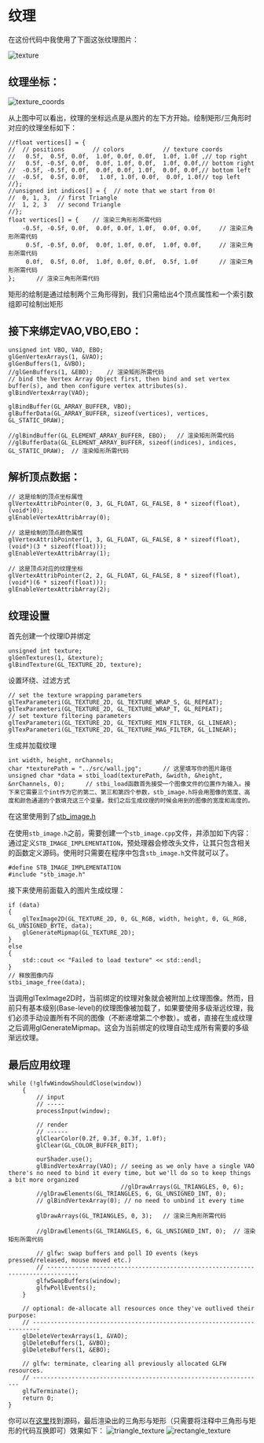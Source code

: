 # 纹理

在这份代码中我使用了下面这张纹理图片：


![texture](https://github.com/zhyounger/OpenGL-Learning/blob/master/Textures/src/wall.jpg)

## 纹理坐标：

![texture_coords](https://learnopengl-cn.github.io/img/01/06/tex_coords.png)

从上图中可以看出，纹理的坐标远点是从图片的左下方开始。绘制矩形/三角形时对应的纹理坐标如下：

```
//float vertices[] = {
//	// positions		// colors			// texture coords
//	 0.5f,  0.5f, 0.0f,  1.0f, 0.0f, 0.0f,  1.0f, 1.0f ,// top right
//	 0.5f, -0.5f, 0.0f,  0.0f, 1.0f, 0.0f,  1.0f, 0.0f,// bottom right
//	-0.5f, -0.5f, 0.0f,  0.0f, 0.0f, 1.0f,  0.0f, 0.0f,// bottom left
//	-0.5f,  0.5f, 0.0f,   1.0f, 1.0f, 0.0f,  0.0f, 1.0f// top left 
//};
//unsigned int indices[] = {  // note that we start from 0!
//	0, 1, 3,  // first Triangle
//	1, 2, 3   // second Triangle
//};
float vertices[] = {	// 渲染三角形形所需代码
	-0.5f, -0.5f, 0.0f,  0.0f, 0.0f, 1.0f,  0.0f, 0.0f,		// 渲染三角形所需代码
	 0.5f, -0.5f, 0.0f,  0.0f, 1.0f, 0.0f,  1.0f, 0.0f,		// 渲染三角形所需代码
	 0.0f,  0.5f, 0.0f,  1.0f, 0.0f, 0.0f,  0.5f, 1.0f		// 渲染三角形所需代码
};		// 渲染三角形所需代码
```
矩形的绘制是通过绘制两个三角形得到，我们只需给出4个顶点属性和一个索引数组即可绘制出矩形

## 接下来绑定VAO,VBO,EBO：

```
unsigned int VBO, VAO, EBO;
glGenVertexArrays(1, &VAO);
glGenBuffers(1, &VBO);
//glGenBuffers(1, &EBO);	// 渲染矩形所需代码
// bind the Vertex Array Object first, then bind and set vertex buffer(s), and then configure vertex attributes(s).
glBindVertexArray(VAO);

glBindBuffer(GL_ARRAY_BUFFER, VBO);
glBufferData(GL_ARRAY_BUFFER, sizeof(vertices), vertices, GL_STATIC_DRAW);

//glBindBuffer(GL_ELEMENT_ARRAY_BUFFER, EBO);	// 渲染矩形所需代码
//glBufferData(GL_ELEMENT_ARRAY_BUFFER, sizeof(indices), indices, GL_STATIC_DRAW);	// 渲染矩形所需代码
```

## 解析顶点数据：

```
// 这是绘制的顶点坐标属性
glVertexAttribPointer(0, 3, GL_FLOAT, GL_FALSE, 8 * sizeof(float), (void*)0);
glEnableVertexAttribArray(0);

// 这是绘制的顶点颜色属性
glVertexAttribPointer(1, 3, GL_FLOAT, GL_FALSE, 8 * sizeof(float), (void*)(3 * sizeof(float)));
glEnableVertexAttribArray(1);

// 这是顶点对应的纹理坐标
glVertexAttribPointer(2, 2, GL_FLOAT, GL_FALSE, 8 * sizeof(float), (void*)(6 * sizeof(float)));
glEnableVertexAttribArray(2);
```

## 纹理设置

首先创建一个纹理ID并绑定

```
unsigned int texture;
glGenTextures(1, &texture);
glBindTexture(GL_TEXTURE_2D, texture);
```

设置环绕、过滤方式

```
// set the texture wrapping parameters
glTexParameteri(GL_TEXTURE_2D, GL_TEXTURE_WRAP_S, GL_REPEAT);
glTexParameteri(GL_TEXTURE_2D, GL_TEXTURE_WRAP_T, GL_REPEAT);
// set texture filtering parameters
glTexParameteri(GL_TEXTURE_2D, GL_TEXTURE_MIN_FILTER, GL_LINEAR);
glTexParameteri(GL_TEXTURE_2D, GL_TEXTURE_MAG_FILTER, GL_LINEAR);
```

生成并加载纹理

```
int width, height, nrChannels;
char *texturePath = "../src/wall.jpg";		// 这里填写你的图片路径
unsigned char *data = stbi_load(texturePath, &width, &height, &nrChannels, 0);		// stbi_load函数首先接受一个图像文件的位置作为输入。接下来它需要三个int作为它的第二、第三和第四个参数，stb_image.h将会用图像的宽度、高度和颜色通道的个数填充这三个变量。我们之后生成纹理的时候会用到的图像的宽度和高度的。
```

在这里使用到了[stb_image.h](https://github.com/zhyounger/OpenGL-Learning/blob/master/Textures/include/stb_image.h)

在使用`stb_image.h`之前，需要创建一个`stb_image.cpp`文件，并添加如下内容：
通过定义`STB_IMAGE_IMPLEMENTATION`，预处理器会修改头文件，让其只包含相关的函数定义源码。使用时只需要在程序中包含`stb_image.h`文件就可以了。
```
#define STB_IMAGE_IMPLEMENTATION
#include "stb_image.h"
```

接下来使用前面载入的图片生成纹理：

```
if (data)
{
	glTexImage2D(GL_TEXTURE_2D, 0, GL_RGB, width, height, 0, GL_RGB, GL_UNSIGNED_BYTE, data);
	glGenerateMipmap(GL_TEXTURE_2D);
}
else
{
	std::cout << "Failed to load texture" << std::endl;
}
// 释放图像内存
stbi_image_free(data);
```

当调用glTexImage2D时，当前绑定的纹理对象就会被附加上纹理图像。然而，目前只有基本级别(Base-level)的纹理图像被加载了，如果要使用多级渐远纹理，我们必须手动设置所有不同的图像（不断递增第二个参数）。或者，直接在生成纹理之后调用glGenerateMipmap。这会为当前绑定的纹理自动生成所有需要的多级渐远纹理。

## 最后应用纹理

```
while (!glfwWindowShouldClose(window))
	{
		// input
		// -----
		processInput(window);

		// render
		// ------
		glClearColor(0.2f, 0.3f, 0.3f, 1.0f);
		glClear(GL_COLOR_BUFFER_BIT);

		ourShader.use();
		glBindVertexArray(VAO); // seeing as we only have a single VAO there's no need to bind it every time, but we'll do so to keep things a bit more organized
								//glDrawArrays(GL_TRIANGLES, 0, 6);
		//glDrawElements(GL_TRIANGLES, 6, GL_UNSIGNED_INT, 0);
		// glBindVertexArray(0); // no need to unbind it every time 
		
		glDrawArrays(GL_TRIANGLES, 0, 3);	// 渲染三角形所需代码

		//glDrawElements(GL_TRIANGLES, 6, GL_UNSIGNED_INT, 0);	// 渲染矩形所需代码

		// glfw: swap buffers and poll IO events (keys pressed/released, mouse moved etc.)
		// -------------------------------------------------------------------------------
		glfwSwapBuffers(window);
		glfwPollEvents();
	}

	// optional: de-allocate all resources once they've outlived their purpose:
	// ------------------------------------------------------------------------
	glDeleteVertexArrays(1, &VAO);
	glDeleteBuffers(1, &VBO);
	glDeleteBuffers(1, &EBO);

	// glfw: terminate, clearing all previously allocated GLFW resources.
	// ------------------------------------------------------------------
	glfwTerminate();
	return 0;
}
```

你可以在[这里](https://github.com/zhyounger/OpenGL-Learning/tree/master/Textures)找到源码，最后渲染出的三角形与矩形（只需要将注释中三角形与矩形的代码互换即可）效果如下：
![triangle_texture](https://gitee.com/zhyounger/OpenGL-img/raw/master/triangleTexture.png)
![rectangle_texture](https://gitee.com/zhyounger/OpenGL-img/raw/master/rectangleTexture.png)
